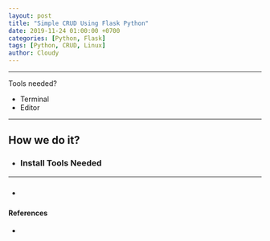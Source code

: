 ```yaml
---
layout: post
title: "Simple CRUD Using Flask Python"
date: 2019-11-24 01:00:00 +0700
categories: [Python, Flask]
tags: [Python, CRUD, Linux]
author: Cloudy
---
```


---

Tools needed?
- Terminal
- Editor

---

## How we do it?

- ### Install Tools Needed

---

- ### 

#### References
- 